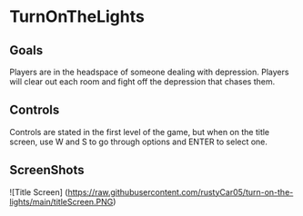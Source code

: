# TurnOnTheLights

## Goals

Players are in the headspace of someone dealing with depression.  Players will clear out each room and fight off the depression that chases them.

## Controls

Controls are stated in the first level of the game, but when on the title screen, use W and S to go through options and ENTER to select one.

## ScreenShots

![Title Screen] (https://raw.githubusercontent.com/rustyCar05/turn-on-the-lights/main/titleScreen.PNG)

